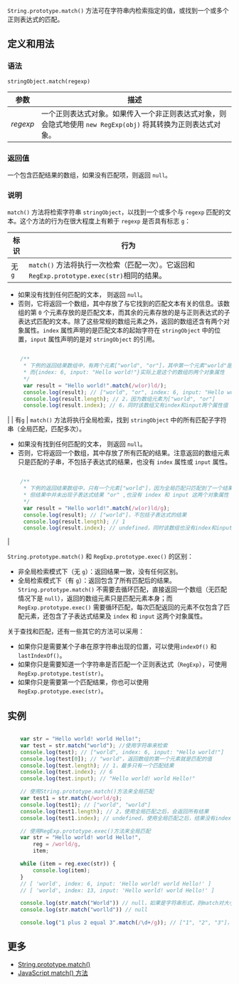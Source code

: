 `String.prototype.match()` 方法可在字符串内检索指定的值，或找到一个或多个正则表达式的匹配。

## 定义和用法

### 语法

`stringObject.match(regexp)`

| 参数 | 描述 |
| --- | --- |
| _regexp_ | 一个正则表达式对象。如果传入一个非正则表达式对象，则会隐式地使用 `new RegExp(obj)` 将其转换为正则表达式对象。 |

### 返回值

一个包含匹配结果的数组，如果没有匹配项，则返回 `null`。

### 说明

`match()` 方法将检索字符串 `stringObject`，以找到一个或多个与 `regexp` 匹配的文本。这个方法的行为在很大程度上有赖于 `regexp` 是否具有标志 `g`：

| 标识 | 行为 |
| --- | --- |
| 无`g` | `match()` 方法将执行一次检索（匹配一次）。它返回和`RegExp.prototype.exec(str)`相同的结果。

*   如果没有找到任何匹配的文本， 则返回 `null`。
*   否则，它将返回一个数组，其中存放了与它找到的匹配文本有关的信息。该数组的第 `0` 个元素存放的是匹配文本，而其余的元素存放的是与正则表达式的子表达式匹配的文本。除了这些常规的数组元素之外，返回的数组还含有两个对象属性。`index` 属性声明的是匹配文本的起始字符在 `stringObject` 中的位置，`input` 属性声明的是对 `stringObject` 的引用。

```javascript

    /**
     * 下例的返回结果数组中，有两个元素["world", "or"]，其中第一个元素"world"是匹配结果，第二个"or"是子表达式匹配的文本
     * 而{index: 6, input: "Hello world!"}实际上是这个的数组的两个对象属性
     */
     var result = "Hello world!".match(/w(or)ld/);
     console.log(result); // ["world", "or", index: 6, input: "Hello world!"]
     console.log(result.length); // 2，因为数组元素为["world", "or"]
     console.log(result.index); // 6，同时该数组又有index和input两个属性值

```

 |
| 有`g` | `match()` 方法将执行全局检索，找到 `stringObject` 中的所有匹配子字符串（全局匹配，匹配多次）。

*   如果没有找到任何匹配的文本， 则返回 `null`。
*   否则，它将返回一个数组，其中存放了所有匹配的结果。注意返回的数组元素只是匹配的子串，不包括子表达式的结果，也没有 `index` 属性或 `input` 属性。

```javascript

    /**
     * 下例的返回结果数组中，只有一个元素["world"]，因为全局匹配只匹配到了一个结果。
     * 但结果中并未出现子表达式结果 "or" ,也没有 index 和 input 这两个对象属性
     */
     var result = "Hello world!".match(/w(or)ld/g);
     console.log(result); // ["world"]，不包括子表达式的结果
     console.log(result.length); // 1
     console.log(result.index); // undefined，同时该数组也没有index和input两个属性值

```

 |

`String.prototype.match()` 和 `RegExp.prototype.exec()` 的区别：

*   非全局检索模式下（无 `g`）：返回结果一致，没有任何区别。
*   全局检索模式下（有 `g`）：返回包含了所有匹配后的结果。`String.prototype.match()` 不需要去循环匹配，直接返回一个数组（无匹配情况下是 `null`），返回的数组元素只是匹配元素本身；而`RegExp.prototype.exec()` 需要循环匹配，每次匹配返回的元素不仅包含了匹配元素，还包含了子表达式结果及 `index` 和 `input` 这两个对象属性。

关于查找和匹配，还有一些其它的方法可以采用：

*   如果你只是需要某个子串在原字符串出现的位置，可以使用`indexOf()` 和 `lastIndexOf()`。
*   如果你只是需要知道一个字符串是否匹配一个正则表达式（`RegExp`），可使用 `RegExp.prototype.test(str)`。
*   如果你只是需要第一个匹配结果，你也可以使用 `RegExp.prototype.exec(str)`。

## 实例

```javascript

    var str = "Hello world! world Hello!";
    var test = str.match("world"); //使用字符串来检索
    console.log(test); // ["world", index: 6, input: "Hello world!"]
    console.log(test[0]); // "world"，返回数组的第一个元素就是匹配的值
    console.log(test.length); // 1，最多只有一个匹配结果
    console.log(test.index); // 6
    console.log(test.input); // "Hello world! world Hello!"

    // 使用String.prototype.match()方法来全局匹配
    var test1 = str.match(/world/g); 
    console.log(test1); // ["world", "world"]
    console.log(test1.length); // 2，使用全局匹配之后，会返回所有结果
    console.log(test1.index); // undefined，使用全局匹配之后，结果没有index和input属性

    // 使用RegExp.prototype.exec()方法来全局匹配
    var str = "Hello world! world Hello!",
        reg = /world/g,
        item;

    while (item = reg.exec(str)) {
        console.log(item);
    }
    // [ 'world', index: 6, input: 'Hello world! world Hello!' ]
    // [ 'world', index: 13, input: 'Hello world! world Hello!' ]

    console.log(str.match("World")) // null，如果是字符串形式，则match对大小写敏感
    console.log(str.match("worlld")) // null

    console.log("1 plus 2 equal 3".match(/\d+/g)); // ["1", "2", "3"]，使用全局匹配的正则表达式来检索字符串中的所有数字

```

## 更多

*   [String.prototype.match()](https://developer.mozilla.org/zh-CN/docs/Web/JavaScript/Reference/Global_Objects/String/match)
*   [JavaScript match() 方法](http://www.w3school.com.cn/jsref/jsref_match.asp)